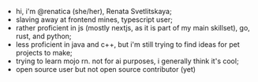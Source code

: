 - hi, i'm @renatica (she/her), Renata Svetlitskaya;
- slaving away at frontend mines, typescript user;
- rather proficient in js (mostly nextjs, as it is part of my main skillset), go, rust, and python;
- less proficient in java and c++, but i'm still trying to find ideas for pet projects to make;
- trying to learn mojo rn. not for ai purposes, i generally think it's cool;
- open source user but not open source contributor (yet)
